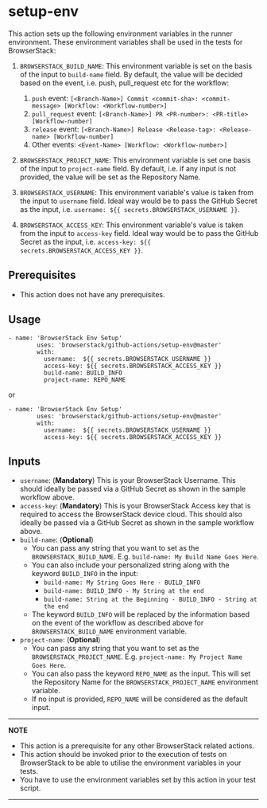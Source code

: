 # setup-env

This action sets up the following environment variables in the runner environment. These environment variables shall be used in the tests for BrowserStack:

1. `BROWSERSTACK_BUILD_NAME`: This environment variable is set on the basis of the input to `build-name` field. By default, the value will be decided based on the event, i.e. push, pull_request etc for the workflow:
   1. `push` event: `[<Branch-Name>] Commit <commit-sha>: <commit-message> [Workflow: <Workflow-number>]`
   2. `pull_request` event: `[<Branch-Name>] PR <PR-number>: <PR-title> [Workflow-number]`
   3. `release` event: `[<Branch-Name>] Release <Release-tag>: <Release-name> [Workflow-number]`
   4. Other events: `<Event-Name> [Workflow: <Workflow-number>]`

2. `BROWSERSTACK_PROJECT_NAME`: This environment variable is set one basis of the input to `project-name` field. By default, i.e. if any input is not provided, the value will be set as the Repository Name.
3. `BROWSERSTACK_USERNAME`: This environment variable's value is taken from the input to `username` field. Ideal way would be to pass the GitHub Secret as the input, i.e. `username: ${{ secrets.BROWSERSTACK_USERNAME }}`.
4. `BROWSERSTACK_ACCESS_KEY`: This environment variable's value is taken from the input to `access-key` field. Ideal way would be to pass the GitHub Secret as the input, i.e. `access-key: ${{ secrets.BROWSERSTACK_ACCESS_KEY }}`.

## Prerequisites
* This action does not have any prerequisites.

## Usage
```
- name: 'BrowserStack Env Setup'
        uses: 'browserstack/github-actions/setup-env@master'
        with:
          username:  ${{ secrets.BROWSERSTACK_USERNAME }}
          access-key: ${{ secrets.BROWSERSTACK_ACCESS_KEY }}
          build-name: BUILD_INFO
          project-name: REPO_NAME
```

or

```
- name: 'BrowserStack Env Setup'
        uses: 'browserstack/github-actions/setup-env@master'
        with:
          username:  ${{ secrets.BROWSERSTACK_USERNAME }}
          access-key: ${{ secrets.BROWSERSTACK_ACCESS_KEY }}
```

## Inputs
* `username`: (**Mandatory**) This is your BrowserStack Username. This should ideally be passed via a GitHub Secret as shown in the sample workflow above.
* `access-key`: (**Mandatory**) This is your BrowserStack Access key that is required to access the BrowserStack device cloud. This should also ideally be passed via a GitHub Secret as shown in the sample workflow above.
* `build-name`: (**Optional**)
  * You can pass any string that you want to set as the `BROWSERSTACK_BUILD_NAME`. E.g. `build-name: My Build Name Goes Here`.
  * You can also include your personalized string along with the keyword `BUILD_INFO` in the input:
    * `build-name: My String Goes Here - BUILD_INFO`
    * `build-name: BUILD_INFO - My String at the end`
    * `build-name: String at the Beginning - BUILD_INFO - String at the end`
  * The keyword `BUILD_INFO` will be replaced by the information based on the event of the workflow as described above for `BROWSERSTACK_BUILD_NAME` environment variable.
* `project-name`: (**Optional**)
  * You can pass any string that you want to set as the `BROWSERSTACK_PROJECT_NAME`. E.g. `project-name: My Project Name Goes Here`.
  * You can also pass the keyword `REPO_NAME` as the input. This will set the Repository Name for the `BROWSERSTACK_PROJECT_NAME` environment variable.
  * If no input is provided, `REPO_NAME` will be considered as the default input.

---
**NOTE**
* This action is a prerequisite for any other BrowserStack related actions.
* This action should be invoked prior to the execution of tests on BrowserStack to be able to utilise the environment variables in your tests.
* You have to use the environment variables set by this action in your test script.
---